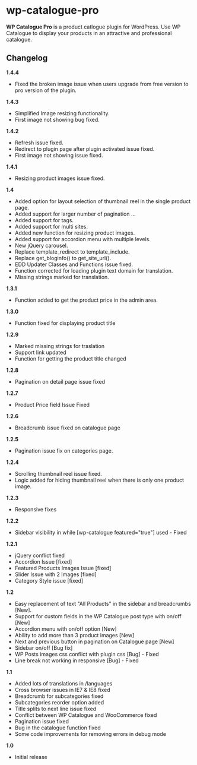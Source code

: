 wp-catalogue-pro
================
**WP Catalogue Pro** is a product catlogue plugin for WordPress. Use WP Catalogue to display your products in an attractive and professional catalogue.

Changelog
-------

**1.4.4**
* Fixed the broken image issue when users upgrade from free version to pro version of the plugin.

**1.4.3**
* Simplified Image resizing functionality.
* First image not showing bug fixed.

**1.4.2**
* Refresh issue fixed.
* Redirect to plugin page after plugin activated issue fixed.
* First image not showing issue fixed.

**1.4.1**
* Resizing product images issue fixed.

**1.4**
* Added option for layout selection of thumbnail reel in the single product page.
* Added support for larger number of pagination ...
* Added support for tags.
* Added support for multi sites.
* Added new function for resizing product images.
* Added support for accordion menu with multiple levels.
* New jQuery carousel.
* Replace template_redirect to template_include.
* Replace get_bloginfo() to get_site_url().
* EDD Updater Classes and Functions issue fixed.
* Function corrected for loading plugin text domain for translation.
* Missing strings marked for translation. 

**1.3.1**
* Function added to get the product price in the admin area.

**1.3.0**
* Function fixed for displaying product title

**1.2.9**
* Marked missing strings for traslation
* Support link updated
* Function for getting the product title changed

**1.2.8**
* Pagination on detail page issue fixed

**1.2.7**
* Product Price field Issue Fixed

**1.2.6**
* Breadcrumb issue fixed on catalogue page

**1.2.5**
* Pagination issue fix on categories page.

**1.2.4**
* Scrolling thumbnail reel issue fixed.
* Logic added for hiding thumbnail reel when there is only one product image.

**1.2.3**
* Responsive fixes

**1.2.2**
* Sidebar visibility in while [wp-catalogue featured="true"] used - Fixed

**1.2.1**
* jQuery conflict fixed
* Accordion Issue [fixed]
* Featured Products Images Issue	[fixed]
* Slider Issue with 2 Images	[fixed]
* Category Style issue	[fixed]

**1.2**
* Easy replacement of text "All Products" in the sidebar and breadcrumbs [New].
* Support for custom fields in the WP Catalogue post type with on/off [New]
* Accordion menu with on/off option [New]
* Ability to add more than 3 product images [New]
* Next and previous button in pagination on Catalogue page [New]
* Sidebar on/off [Bug fix]
* WP Posts images css conflict with plugin css [Bug] - Fixed
* Line break not working in responsive [Bug] - Fixed

**1.1**
* Added lots of translations in /languages
* Cross browser issues in IE7 & IE8 fixed
* Breadcrumb for subcategories fixed
* Subcategories reorder option added
* Title splits to next line issue fixed
* Conflict between WP Catalogue and WooCommerce fixed
* Pagination issue fixed
* Bug in the catalogue function fixed
* Some code improvements for removing errors in debug mode

**1.0**
* Initial release
